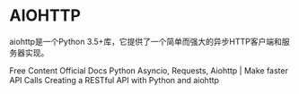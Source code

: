 # AIOHTTP

aiohttp是一个Python 3.5+库，它提供了一个简单而强大的异步HTTP客户端和服务器实现。

<ResourceGroupTitle>Free Content</ResourceGroupTitle>
<BadgeLink colorScheme='blue' badgeText='Official Website' href='https://docs.aiohttp.org/en/stable/'>Official Docs</BadgeLink>
<BadgeLink colorScheme='red' badgeText='Watch' href='https://www.youtube.com/watch?v=nFn4_nA_yk8'>Python Asyncio, Requests, Aiohttp | Make faster API Calls</BadgeLink>
<BadgeLink colorScheme='yellow' badgeText='Read' href='https://tutorialedge.net/python/create-rest-api-python-aiohttp/'>Creating a RESTful API with Python and aiohttp</BadgeLink>



